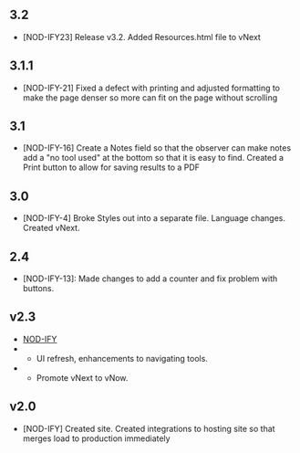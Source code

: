 ## 3.2
* [NOD-IFY23] Release v3.2. Added Resources.html file to vNext

## 3.1.1
* [NOD-IFY-21] Fixed a defect with printing and adjusted formatting to make the page denser so more can fit on the page without scrolling

## 3.1
* [NOD-IFY-16] Create a Notes field so that the observer can make notes add a "no tool used" at the bottom so that it is easy to find. Created a Print button to allow for saving results to a PDF

## 3.0
* [NOD-IFY-4] Broke Styles out into a separate file. Language changes. Created vNext.

## 2.4
* [NOD-IFY-13]: Made changes to add a counter and fix problem with buttons. 

## v2.3
* [NOD-IFY](https://github.com/your-repository/your-project/commit/commit-id) 
* * UI refresh, enhancements to navigating tools.
* * Promote vNext to vNow. 

## v2.0
* [NOD-IFY] Created site. Created integrations to hosting site so that merges load to production immediately